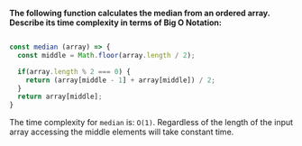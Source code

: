 **The following function calculates the median from an ordered array. Describe its time complexity in terms of Big O Notation:**

```js

const median (array) => {
  const middle = Math.floor(array.length / 2);

  if(array.length % 2 === 0) {
    return (array[middle - 1] + array[middle]) / 2;
  }
  return array[middle];
}

```

The time complexity for  `median` is: `O(1)`. Regardless of the length of the input array accessing the middle elements will take constant time.